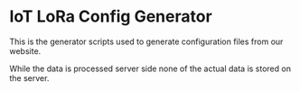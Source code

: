 # IoT LoRa Config Generator
This is the generator scripts used to generate configuration files from our website.

While the data is processed server side none of the actual data is stored on the server.
